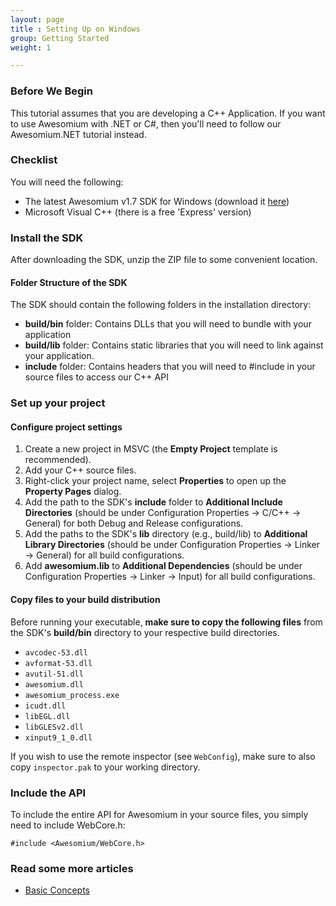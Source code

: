 ```yaml
---
layout: page
title : Setting Up on Windows
group: Getting Started
weight: 1

---
```


### Before We Begin

This tutorial assumes that you are developing a C++ Application. If you want to use Awesomium with .NET or C#, then you'll need to follow our Awesomium.NET tutorial instead.

### Checklist
You will need the following:

* The latest Awesomium v1.7 SDK for Windows (download it [here](http://www.awesomium.com/download/))
* Microsoft Visual C++ (there is a free 'Express' version)

### Install the SDK
After downloading the SDK, unzip the ZIP file to some convenient location.

#### Folder Structure of the SDK
The SDK should contain the following folders in the installation directory:

* __build/bin__ folder: Contains DLLs that you will need to bundle with your application
* __build/lib__ folder: Contains static libraries that you will need to link against your application.
* __include__ folder: Contains headers that you will need to #include in your source files to access our C++ API

### Set up your project
#### Configure project settings

1. Create a new project in MSVC (the __Empty Project__ template is recommended).
2. Add your C++ source files.
3. Right-click your project name, select __Properties__ to open up the __Property Pages__ dialog.
4. Add the path to the SDK's __include__ folder to __Additional Include Directories__ (should be under Configuration Properties -> C/C++ -> General) for both Debug and Release configurations. 
5. Add the paths to the SDK's __lib__ directory (e.g., build/lib) to __Additional Library Directories__ (should be under Configuration Properties -> Linker -> General) for all build configurations. 
6. Add __awesomium.lib__ to __Additional Dependencies__ (should be under Configuration Properties -> Linker -> Input) for all build configurations.

#### Copy files to your build distribution
Before running your executable, __make sure to copy the following files__ from the SDK's __build/bin__ directory to your respective build directories. 

 * `avcodec-53.dll`
 * `avformat-53.dll`
 * `avutil-51.dll`
 * `awesomium.dll`
 * `awesomium_process.exe`
 * `icudt.dll`
 * `libEGL.dll`
 * `libGLESv2.dll`
 * `xinput9_1_0.dll`
 
If you wish to use the remote inspector (see `WebConfig`), make sure to also copy `inspector.pak` to your working directory.

### Include the API
To include the entire API for Awesomium in your source files, you simply need to include WebCore.h:

    #include <Awesomium/WebCore.h>
   
### Read some more articles
* [Basic Concepts](basic-concepts.html)


